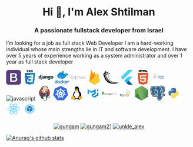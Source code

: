 <h1 align="center">Hi 👋, I'm Alex Shtilman</h1>
<h3 align="center">A passionate fullstack developer from Israel</h3>
<p>
I’m looking for a job as  full stack Web Developer
I am a hard-working individual whose main strengths lie in IT and software development. 
I have over 5 years of experience working as a system administrator and over 1 year as full stack developer
</p> 
<p align="left">
<img src="https://github.com/alexshtilman/alexshtilman/blob/main/img/bootstrap.png?raw=true" alt="bootstrap" width="40" height="40"/> 
<img src="https://github.com/alexshtilman/alexshtilman/blob/main/img/css.png?raw=true" alt="css3" width="40" height="40"/>
<img src="https://github.com/alexshtilman/alexshtilman/blob/main/img/django.png?raw=true" alt="django" width="40" height="40"/> 
<img src="https://github.com/alexshtilman/alexshtilman/blob/main/img/docker.png?raw=true" alt="docker" width="40" height="40"/> 
<img src="https://github.com/alexshtilman/alexshtilman/blob/main/img/express.png?raw=true" alt="express" width="40" height="40"/> 
<img src="https://github.com/alexshtilman/alexshtilman/blob/main/img/firebase.svg?raw=true" alt="firebase" width="40" height="40"/> 
<img src="https://github.com/alexshtilman/alexshtilman/blob/main/img/flask.svg?raw=true" alt="flask" width="40" height="40"/>
<img src="https://github.com/alexshtilman/alexshtilman/blob/main/img/flutter.svg?raw=true" alt="flutter" width="40" height="40"/>
<img src="https://github.com/alexshtilman/alexshtilman/blob/main/img/html.png?raw=true" alt="html5" width="40" height="40"/>
<img src="https://github.com/alexshtilman/alexshtilman/blob/main/img/java.png?raw=true" alt="java" width="40" height="40"/>
<img src="https://devicons.github.io/devicon/devicon.git/icons/javascript/javascript-original.svg" alt="javascript" width="40" height="40"/>
<img src="https://github.com/alexshtilman/alexshtilman/blob/main/img/jenkins.svg?raw=true" alt="jenkins" width="40" height="40"/>
<img src="https://github.com/alexshtilman/alexshtilman/blob/main/img/kubernets.svg?raw=true" alt="kubernetes" width="40" height="40"/> 
<img src="https://github.com/alexshtilman/alexshtilman/blob/main/img/linux.png?raw=true" alt="linux" width="40" height="40"/> 
<img src="https://github.com/alexshtilman/alexshtilman/blob/main/img/material.svg?raw=true" alt="materialize" width="40" height="40"/>
<img src="https://github.com/alexshtilman/alexshtilman/blob/main/img/mongodb.png?raw=true" alt="mongodb" width="40" height="40"/> 
<img src="https://github.com/alexshtilman/alexshtilman/blob/main/img/mysql.png?raw=true" alt="mysql" width="40" height="40"/> 
<img src="https://github.com/alexshtilman/alexshtilman/blob/main/img/nodejs.png?raw=true" alt="nodejs" width="40" height="40"/> 
<img src="https://github.com/alexshtilman/alexshtilman/blob/main/img/postgresql.png?raw=true" alt="postgresql" width="40" height="40"/> 
<img src="https://github.com/alexshtilman/alexshtilman/blob/main/img/python.png?raw=true" alt="python" width="40" height="40"/> 
<img src="https://github.com/alexshtilman/alexshtilman/blob/main/img/react.png?raw=true" alt="react" width="40" height="40"/> 
<img src="https://github.com/alexshtilman/alexshtilman/blob/main/img/webpack.png?raw=true" alt="webpack" width="40" height="40"/>
</p><p align="center">
<a href="https://linkedin.com/in/gungam" target="blank"><img align="center" src="https://cdn.jsdelivr.net/npm/simple-icons@3.0.1/icons/linkedin.svg" alt="gungam" height="30" width="30" /></a>
<a href="https://fb.com/gungam21" target="blank"><img align="center" src="https://cdn.jsdelivr.net/npm/simple-icons@3.0.1/icons/facebook.svg" alt="gungam21" height="30" width="30" /></a>
<a href="https://instagram.com/unkle_alex" target="blank"><img align="center" src="https://cdn.jsdelivr.net/npm/simple-icons@3.0.1/icons/instagram.svg" alt="unkle_alex" height="30" width="30" /></a>
</p>

[![Anurag's github stats](https://github-readme-stats.vercel.app/api?username=alexshtilman)](https://github.com/anuraghazra/github-readme-stats)
